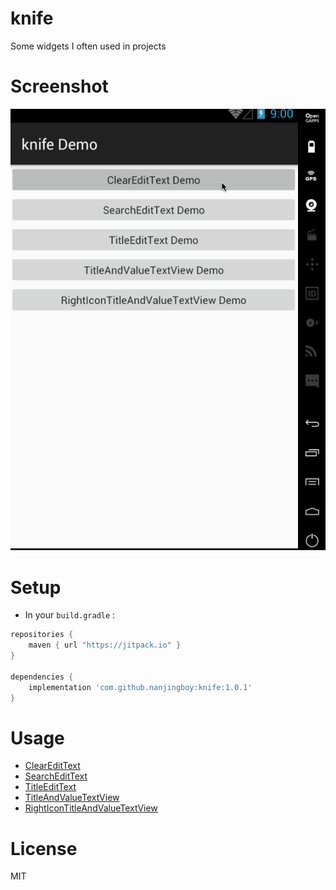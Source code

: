 # knife
Some widgets I often used in projects

# Screenshot

![knife Screenshot](Screenshot.gif)

# Setup

* In your `build.gradle` :

```gradle
repositories {
    maven { url "https://jitpack.io" }
}

dependencies {
    implementation 'com.github.nanjingboy:knife:1.0.1'
}
```

# Usage

* [ClearEditText](sample/src/main/res/layout/activity_clear_edit_text_demo.xml)
* [SearchEditText](sample/src/main/res/layout/activity_search_edit_text_demo.xml)
* [TitleEditText](sample/src/main/res/layout/activity_title_edit_text_demo.xml)
* [TitleAndValueTextView](sample/src/main/res/layout/activity_title_and_value_text_view_demo.xml)
* [RightIconTitleAndValueTextView](sample/src/main/res/layout/activity_right_icon_title_and_value_text_view.xml)

# License

MIT